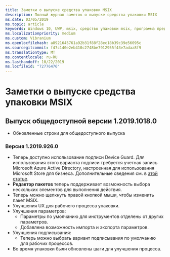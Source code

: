 ```yaml
---
title: Заметки о выпуске средства упаковки MSIX
description: Полный журнал заметок о выпуске средства упаковки MSIX
ms.date: 03/05/2019
ms.topic: article
keywords: Windows 10, UWP, msix, средство упаковки msix, программа предварительной оценки
ms.localizationpriority: medium
ms.custom: Vibranium
ms.openlocfilehash: a8921645761a92b31f88f28ec18b39c39e56095c
ms.sourcegitcommit: f47c140e2eb410c2748be7912955f43e7adaa8f9
ms.translationtype: MT
ms.contentlocale: ru-RU
ms.lasthandoff: 10/22/2019
ms.locfileid: "72776476"
---
```

# <a name="msix-packaging-tool-release-notes"></a>Заметки о выпуске средства упаковки MSIX

## <a name="version-1201910180-public-release"></a>Выпуск общедоступной версии 1.2019.1018.0
- Обновленные строки для общедоступного выпуска

### <a name="version-120199260"></a>Версия 1.2019.926.0 
- Теперь доступно использование подписи Device Guard. Для использования этого варианта подписи требуется учетная запись Microsoft Azure Active Directory, настроенная для использования Microsoft Store для бизнеса. Дополнительные сведения см. в [этой статье](https://docs.microsoft.com/windows/msix/package/signing-package-device-guard-signing).
- **Редактор пакетов** теперь поддерживает возможность выбора нескольких элементов для выполнения действия.
- Теперь можно щелкнуть правой кнопкой мыши, чтобы изменить пакет MSIX.
- Улучшения UX для рабочего процесса упаковки.
- Улучшения параметров:
    - Параметры по умолчанию для инструментов отделены от других параметров.
    - Добавлена возможность импорта и экспорта параметров.
- Улучшения подписывания:
    - Теперь можно выбрать вариант подписывания по умолчанию для рабочих процессов.
- Во время упаковки были обновлены шаги для улучшения процесса.

